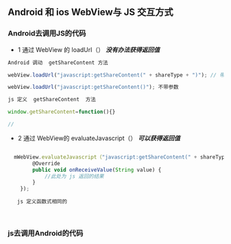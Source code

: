 ##  Android 和 ios   WebView与 JS 交互方式

### Android去调用JS的代码

* 1 通过 WebView 的 loadUrl（）   ***没有办法获得返回值***

```js
Android 调动  getShareContent 方法

webView.loadUrl("javascript:getShareContent(" + shareType + ")"); // 带参数

webView.loadUrl("javascript:getShareContent()"); 不带参数

js 定义  getShareContent  方法

window.getShareContent=function(){}

// 
```
* 2  通过 WebView的 evaluateJavascript（）  ***可以获得返回值***

```js 

  mWebView.evaluateJavascript（"javascript:getShareContent(" + shareType + ")", new ValueCallback<String>() {
        @Override
        public void onReceiveValue(String value) {
            //此处为 js 返回的结果
        }
    });
    
   js 定义函数式相同的
   
    
```


### js去调用Android的代码
